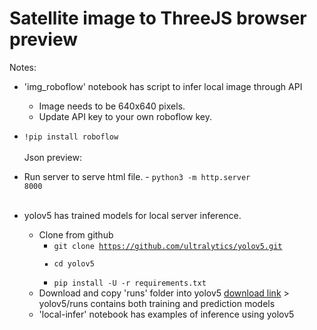 # Satellite image to ThreeJS browser preview

Notes:
- 'img_roboflow' notebook has script to infer local image through API
  - Image needs to be 640x640 pixels.
  - Update API key to your own roboflow key.
- <code>!pip install roboflow</code>
<br><br>
Json preview:
- Run server to serve html file. - <code>python3 -m http.server 8000</code>
<br><br>

- yolov5 has trained models for local server inference.
  - Clone from github
    - <code>git clone https://github.com/ultralytics/yolov5.git
    - cd yolov5 
    - pip install -U -r requirements.txt</code>
  - Download and copy 'runs' folder into yolov5 <a href='https://unsw-my.sharepoint.com/:u:/g/personal/z3466300_ad_unsw_edu_au/EUOioAI04FJFghOBrS9A6TsBDGGJcauVYUrWA7K0xL2UeQ?e=8VxhHZ'>download link</a> > yolov5/runs contains both training and prediction models
  - 'local-infer' notebook has examples of inference using yolov5

